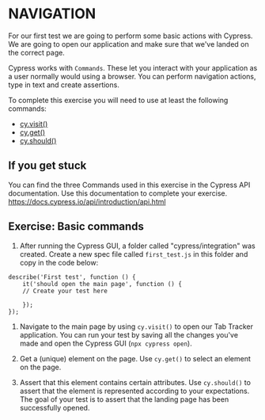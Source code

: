 # NAVIGATION

For our first test we are going to perform some basic actions with Cypress. We are going to open our application and make sure that we've landed on the correct page.

Cypress works with `Commands`. These let you interact with your application as a user normally would using a browser. You can perform navigation actions, type in text and create assertions.

To complete this exercise you will need to use at least the following commands:

- [cy.visit()](https://docs.cypress.io/api/commands/visit.html)
- [cy.get()](https://docs.cypress.io/api/commands/get.html)
- [cy.should()](https://docs.cypress.io/api/commands/should.html)

## If you get stuck

You can find the three Commands used in this exercise in the Cypress API documentation. Use this documentation to complete your exercise.
<https://docs.cypress.io/api/introduction/api.html>

## Exercise: Basic commands

1. After running the Cypress GUI, a folder called "cypress/integration" was created. Create a new spec file called ```first_test.js``` in this folder and copy in the code below:

``` nodejs
describe('First test', function () {
    it('should open the main page', function () {
    // Create your test here

    });
});
```

1. Navigate to the main page by using `cy.visit()` to open our Tab Tracker application.
You can run your test by saving all the changes you've made and open the Cypress GUI (```npx cypress open```).

1. Get a (unique) element on the page.
Use `cy.get()` to select an element on the page.

1. Assert that this element contains certain attributes.
Use `cy.should()` to assert that the element is represented according to your expectations. The goal of your test is to assert that the landing page has been successfully opened.

